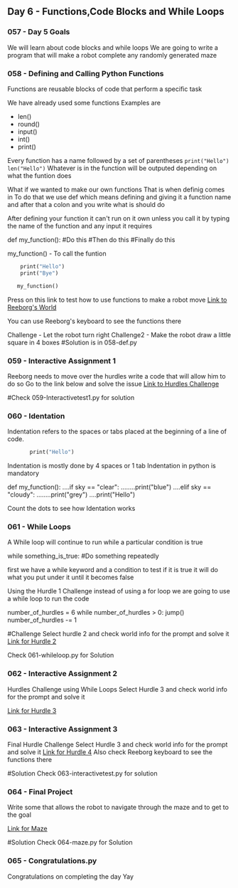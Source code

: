 ## Day 6 - Functions,Code Blocks and While Loops

### 057 - Day 5 Goals
We will learn about code blocks and while loops
We are going to write a program that will make a robot complete any randomly generated maze

### 058 - Defining and Calling Python Functions
Functions are reusable blocks of code that perform a specific task

We have already used some functions
Examples are
- len()
- round()
- input()
- int()
- print()

Every function has a name followed by a set of parentheses
`print("Hello")`
`len("Hello")`
Whatever is in the function will be outputed depending on what the funtion does

What if we wanted to make our own functions
That is when definig comes in
To do that we use def which means defining and giving it a function name and after that a colon and you write what is should do

After defining your function it can't run on it own unless you call it by typing the name of the function and any input it requires

def my_function():
    #Do this
    #Then do this
    #Finally do this

my_function() - To call the funtion

```def my_function():
    print("Hello")
    print("Bye")

   my_function()
```
Press on this link to test how to use functions to make a robot move
[Link to Reeborg's World](https://reeborg.ca/reeborg.html?lang=en&mode=python&menu=worlds%2Fmenus%2Freeborg_intro_en.json&name=Alone&url=worlds%2Ftutorial_en%2Falone.json)

You can use Reeborg's keyboard to see the functions there

Challenge - Let the robot turn right
Challenge2 - Make the robot draw a little square in 4 boxes
#Solution is in 058-def.py

### 059 - Interactive Assignment 1
Reeborg needs to move over the hurdles write a code that will allow him to do so
Go to the link below and solve the issue
[Link to Hurdles Challenge](https://reeborg.ca/reeborg.html?lang=en&mode=python&menu=worlds%2Fmenus%2Freeborg_intro_en.json&name=Hurdle%201&url=worlds%2Ftutorial_en%2Fhurdle1.json)

#Check 059-Interactivetest1.py for solution

### 060 - Identation
Indentation refers to the spaces or tabs placed at the beginning of a line of code.

```def my_function():
       print("Hello")
```
Indentation is mostly done by 4 spaces or 1 tab
Indentation in python is mandatory

def my_function():
....if sky == "clear":
........print("blue")
....elif sky == "cloudy":
........print("grey")
....print("Hello")

Count the dots to see how Identation works


### 061 - While Loops
A While loop will continue to run while a particular condition is true

while something_is_true:
    #Do something repeatedly

first we have a while keyword and a condition to test
if it is true it will do what you put under it until it becomes false

Using the Hurdle 1 Challenge
instead of using a for loop we are going to use a while loop to run the code

number_of_hurdles = 6
while number_of_hurdles > 0:
    jump()
    number_of_hurdles -= 1

#Challenge
Select hurdle 2 and check world info for the prompt and solve it
[Link for Hurdle 2](https://reeborg.ca/reeborg.html?lang=en&mode=python&menu=worlds%2Fmenus%2Freeborg_intro_en.json&name=Hurdle%202&url=worlds%2Ftutorial_en%2Fhurdle2.json)

Check 061-whileloop.py for Solution

### 062 - Interactive Assignment 2
Hurdles Challenge using While Loops
Select Hurdle 3 and check world info for the prompt and solve it

[Link for Hurdle 3](https://reeborg.ca/reeborg.html?lang=en&mode=python&menu=worlds%2Fmenus%2Freeborg_intro_en.json&name=Hurdle%203&url=worlds%2Ftutorial_en%2Fhurdle3.json)

### 063 - Interactive Assignment 3
Final Hurdle Challenge
Select Hurdle 3 and check world info for the prompt and solve it
[Link for Hurdle 4](https://reeborg.ca/reeborg.html?lang=en&mode=python&menu=worlds%2Fmenus%2Freeborg_intro_en.json&name=Hurdle%204&url=worlds%2Ftutorial_en%2Fhurdle4.json)
Also check Reeborg keyboard to see the functions there

#Solution
Check 063-interactivetest.py for solution

### 064 - Final Project
Write some that allows the robot to navigate through the maze and to get to the goal

[Link for Maze](https://reeborg.ca/reeborg.html?lang=en&mode=python&menu=worlds%2Fmenus%2Freeborg_intro_en.json&name=Maze&url=worlds%2Ftutorial_en%2Fmaze1.json)

#Solution
Check 064-maze.py for Solution

### 065 - Congratulations.py
Congratulations on completing the day
Yay

